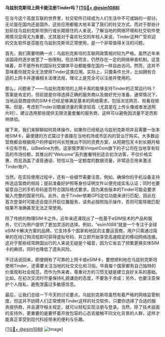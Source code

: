 **乌兹别克斯坦上网卡能注册Tinder吗？[[TG💪+ @esim1088](https://t.me/s/esim1088)]**

在当今这个高度互联的世界里，社交软件已经成为人们生活中不可或缺的一部分。无论是在国内还是国外，这些应用都极大地丰富了我们的社交方式。而对于那些计划前往乌兹别克斯坦旅行或长期居住的人来说，了解当地的网络环境和社交软件使用情况显得尤为重要。尤其是对于喜欢社交的年轻人来说，Tinder这种广受欢迎的交友软件是否能在乌兹别克斯坦正常使用，是一个非常值得关注的问题。

首先，我们需要明确一点：乌兹别克斯坦的互联网政策相对较为严格。虽然近年来该国政府逐步放宽了一些限制，但总体而言，仍然存在一定的网络审查机制。这意味着，并不是所有的国际社交媒体平台都能像在国内一样自由访问。然而，这并不意味着你就完全无法使用Tinder这类应用。实际上，只要条件允许，比如拥有合适的上网卡并遵循相关法律法规，理论上是完全可以注册并使用的。

那么，问题来了——乌兹别克斯坦的上网卡真的能够支持Tinder的正常运行吗？答案是肯定的，但前提是你得选择正确的服务商以及做好充分准备。通常情况下，当地运营商提供的SIM卡已经足够满足基本的网络需求，包括浏览网页、观看视频等。但是，考虑到Tinder对数据流量的需求较高（尤其是在上传头像或者发送照片时），建议选用那些提供无限流量套餐的服务商，这样可以避免因流量不足而影响体验。

接下来，我们来聊聊如何具体操作。如果你已经抵达乌兹别克斯坦并且需要一张本地SIM卡，最便捷的方式莫过于直接在当地机场或市区内的营业厅购买。大多数运营商都会根据用户的停留时间长短推出不同的资费方案，从短期包天卡到长期月租卡应有尽有。以Beeline为例，这家俄罗斯VimpelCom旗下的子公司在当地享有较高的市场份额，其推出的“Welcome”系列套餐特别适合初次访客，不仅价格实惠，而且涵盖了语音通话、短信以及一定额度的数据流量，非常适合用来激活Tinder账户。

当然，在实际使用过程中，还有一些细节需要注意。例如，确保你的手机设备支持所选运营商的频段；提前准备好护照等身份证明文件以便完成实名认证；同时也要留意自己的手机号码是否符合国际格式要求，因为某些版本的Tinder可能会要求输入完整的国家代码。此外，由于Tinder依赖GPS定位功能来进行匹配，因此在首次登录时可能还会提示开启位置服务，请务必按照指示操作，否则可能导致匹配结果不准确甚至无法正常使用。

除了传统的物理SIM卡之外，近年来还涌现出了一批基于eSIM技术的产品和服务，它们为用户提供了更加灵活的选择。例如，“esim1088”就是一个专注于全球eSIM卡解决方案的品牌，它支持多个国家和地区的主要运营商，用户只需通过简单的在线订购流程即可获得虚拟号码，并立即开始享受高速稳定的移动网络连接。这对于那些经常跨国出行的人来说无疑是个福音，因为它省去了频繁更换实体SIM卡的麻烦，同时也降低了遗失风险。

不过话说回来，即便拥有了可靠的上网卡或eSIM卡，要想顺利地在乌兹别克斯坦使用Tinder，还需要关注当地的社交文化和习俗。毕竟每个国家都有自己独特的价值观和社会规范，而作为外来者，尊重对方的习惯无疑是建立良好关系的基础。比如，在初次交流时尽量保持礼貌谦逊的态度，不要急于求成；另外，也要注意保护个人隐私，避免泄露过多敏感信息。

最后，让我们总结一下今天的讨论要点。乌兹别克斯坦虽然有着严格的网络监管制度，但这并不妨碍人们正常使用Tinder这样的社交软件。只要你选择了合适的服务提供商，并且遵守相关规定，就可以轻松实现注册与登录。当然，除了技术层面的支持外，更重要的是要怀着开放包容的心态去接触不同文化背景的人群，这样才能真正享受到现代科技带来的便利与乐趣。

[[TG💪+ @esim1088](https://t.me/s/esim1088) ![Image](https://i.postimg.cc/4NQfJmqS/Snipaste-2025-05-13-00-14-12.png)]